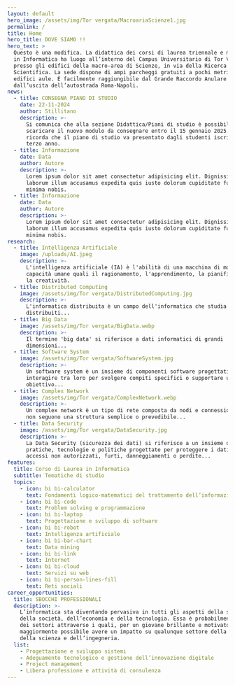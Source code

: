 ```yaml
---
layout: default
hero_image: /assets/img/Tor vergata/MacroariaScienze1.jpg
permalink: /
title: Home
hero_title: DOVE SIAMO !!
hero_text: >
  Questo è una modifica. La didattica dei corsi di laurea triennale e magistrale
  in Informatica ha luogo all’interno del Campus Universitario di Tor Vergata,
  presso gli edifici della macro-area di Scienze, in via della Ricerca
  Scientifica. La sede dispone di ampi parcheggi gratuiti a pochi metri dagli
  edifici aule. È facilmente raggiungibile dal Grande Raccordo Anulare di Roma
  dall’uscita dell’autostrada Roma-Napoli.
news:
  - title: CONSEGNA PIANO DI STUDIO
    date: 22-11-2024
    author: Stillitano
    description: >-
      Si comunica che alla sezione Didattica/Piani di studio è possibile
      scaricare il nuovo modulo da consegnare entro il 15 gennaio 2025. Si
      ricorda che il piano di studio va presentato dagli studenti iscritti al
      terzo anno.
  - title: Informazione
    date: Data
    author: Autore
    description: >-
      Lorem ipsum dolor sit amet consectetur adipisicing elit. Dignissimos
      laborum illum accusamus expedita quis iusto dolorum cupiditate fugiat
      minima nobis.
  - title: Informazione
    date: Data
    author: Autore
    description: >-
      Lorem ipsum dolor sit amet consectetur adipisicing elit. Dignissimos
      laborum illum accusamus expedita quis iusto dolorum cupiditate fugiat
      minima nobis.
research:
  - title: Intelligenza Artificiale
    image: /uploads/AI.jpeg
    description: >-
      L'intelligenza artificiale (IA) è l'abilità di una macchina di mostrare
      capacità umane quali il ragionamento, l'apprendimento, la pianificazione e
      la creatività.
  - title: Distributed Computing
    image: /assets/img/Tor vergata/DistributedComputing.jpg
    description: >-
      L'informatica distribuita è un campo dell'informatica che studia i sistemi
      distribuiti...
  - title: Big Data
    image: /assets/img/Tor vergata/BigData.webp
    description: >-
      Il termine 'big data' si riferisce a dati informatici di grandi
      dimensioni...
  - title: Software System
    image: /assets/img/Tor vergata/SoftwareSystem.jpg
    description: >-
      Un software system è un insieme di componenti software progettati per
      interagire tra loro per svolgere compiti specifici o supportare un
      obiettivo...
  - title: Complex Network
    image: /assets/img/Tor vergata/ComplexNetwork.webp
    description: >-
      Un complex network è un tipo di rete composta da nodi e connessioni che
      non seguono una struttura semplice o prevedibile...
  - title: Data Security
    image: /assets/img/Tor vergata/DataSecurity.jpg
    description: >-
      La Data Security (sicurezza dei dati) si riferisce a un insieme di
      pratiche, tecnologie e politiche progettate per proteggere i dati da
      accessi non autorizzati, furti, danneggiamenti o perdite...
features:
  title: Corso di Laurea in Informatica
  subtitle: Tematiche di studio
  topics:
    - icon: bi bi-calculator
      text: Fondamenti logico-matematici del trattamento dell’informazione
    - icon: bi bi-code
      text: Problem solving e programmazione
    - icon: bi bi-laptop
      text: Progettazione e sviluppo di software
    - icon: bi bi-robot
      text: Intelligenza artificiale
    - icon: bi bi-bar-chart
      text: Data mining
    - icon: bi bi-link
      text: Internet
    - icon: bi bi-cloud
      text: Servizi su web
    - icon: bi bi-person-lines-fill
      text: Reti sociali
career_opportunities:
  title: SBOCCHI PROFESSIONALI
  description: >-
    L’informatica sta diventando pervasiva in tutti gli aspetti della scienza,
    della società, dell’economia e della tecnologia. Essa è probabilmente uno
    dei settori attraverso i quali, per un giovane brillante e motivato, è
    maggiormente possibile avere un impatto su qualunque settore della società,
    della scienza e dell’ingegneria.
  list:
    - Progettazione e sviluppo sistemi
    - Adeguamento tecnologico e gestione dell’innovazione digitale
    - Project management
    - Libera professione e attività di consulenza
---
```



